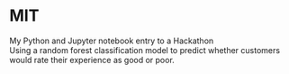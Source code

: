 # MIT

My Python and Jupyter notebook entry to a Hackathon </br>
Using a random forest classification model to predict whether customers would rate their experience as good or poor. </br>
